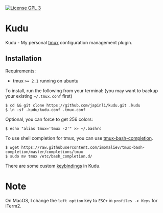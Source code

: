 [![License GPL 3][badge-license]](http://www.gnu.org/licenses/gpl-3.0.txt)

Kudu
====

Kudu - My personal [tmux][] configuration management plugin.

Installation
------------

Requirements:

* tmux `>= 2.1` running on ubuntu

To install, run the following from your terminal: (you may want to backup your existing `~/.tmux.conf` first)

``` shell
$ cd && git clone https://github.com/japinli/kudu.git .kudu
$ ln -sf .kudu/kudu.conf .tmux.conf
```

Optional, you can force to get 256 colors:

``` shell
$ echo "alias tmux='tmux -2'" >> ~/.bashrc
```

To use shell completion for tmux, you can use [tmux-bash-completion][].

```
$ wget https://raw.githubusercontent.com/imomaliev/tmux-bash-completion/master/completions/tmux
$ sudo mv tmux /etc/bash_completion.d/
```

There are some custom [keybindings](./keybindings.md) in Kudu.

Note
====

On MacOS, I change the `left option` key to `ESC+` in `profiles -> Keys` for iTerm2.


[tmux]: https://github.com/tmux/tmux
[tmux-bash-completion]: https://github.com/imomaliev/tmux-bash-completion

[badge-license]: https://img.shields.io/badge/license-GPL_3-green.svg
